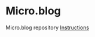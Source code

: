# Micro.blog
Micro.blog repository
[Instructions](https://help.micro.blog/t/archiving-to-github/58)
